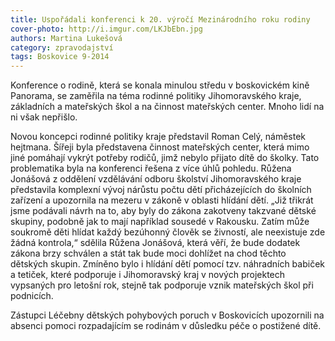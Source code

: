 ```yaml
---
title: Uspořádali konferenci k 20. výročí Mezinárodního roku rodiny
cover-photo: http://i.imgur.com/LKJbEbn.jpg
authors: Martina Lukešová
category: zpravodajství
tags: Boskovice 9-2014
---
```


Konference o rodině, která se konala minulou středu v boskovickém kině Panorama, se zaměřila na téma rodinné politiky Jihomoravského kraje, základních a mateřských škol a na činnost mateřských center. Mnoho lidí na ni však nepřišlo.

Novou koncepci rodinné politiky kraje představil Roman Celý, náměstek hejtmana. Šířeji byla představena činnost mateřských center, která mimo jiné pomáhají vykrýt potřeby rodičů, jimž nebylo přijato dítě do školky. Tato problematika byla na konferenci řešena z více úhlů pohledu. Růžena Jonášová z oddělení vzdělávání odboru školství Jihomoravského kraje představila komplexní vývoj nárůstu počtu dětí přicházejících do školních zařízení a upozornila na mezeru v zákoně v oblasti hlídání dětí. „Již třikrát jsme podávali návrh na to, aby byly do zákona zakotveny takzvané dětské skupiny, podobně jak to mají například sousedé v Rakousku. Zatím může soukromě děti hlídat každý bezúhonný člověk se živností, ale neexistuje zde žádná kontrola,“ sdělila Růžena Jonášová, která věří, že bude dodatek zákona brzy schválen a stát tak bude moci dohlížet na chod těchto dětských skupin. Zmíněno bylo i hlídání dětí pomocí tzv. náhradních babiček a tetiček, které podporuje i Jihomoravský kraj v nových projektech vypsaných pro letošní rok, stejně tak podporuje vznik mateřských škol při podnicích.

Zástupci Léčebny dětských pohybových poruch v Boskovicích upozornili na absenci pomoci rozpadajícím se rodinám v důsledku péče o postižené dítě.